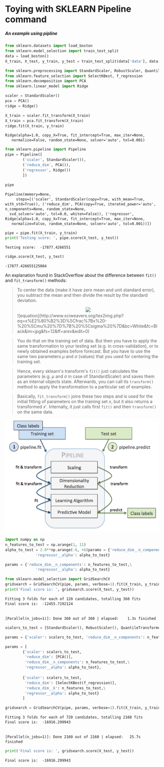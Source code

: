 
# Toying with SKLEARN Pipeline command

##### An example using pipline


```python
from sklearn.datasets import load_boston
from sklearn.model_selection import train_test_split
data = load_boston()
X_train, X_test, y_train, y_test = train_test_split(data['data'], data['target'])
```


```python
from sklearn.preprocessing import StandardScaler, RobustScaler, QuantileTransformer
from sklearn.feature_selection import SelectKBest, f_regression
from sklearn.decomposition import PCA
from sklearn.linear_model import Ridge
```


```python
scaler = StandardScaler()
pca = PCA()
ridge = Ridge()
```


```python
X_train = scaler.fit_transform(X_train)
X_train = pca.fit_transform(X_train)
ridge.fit(X_train, y_train)
```




    Ridge(alpha=1.0, copy_X=True, fit_intercept=True, max_iter=None,
       normalize=False, random_state=None, solver='auto', tol=0.001)




```python
from sklearn.pipeline import Pipeline
pipe = Pipeline([
        ('scaler', StandardScaler()),
        ('reduce_dim', PCA()),
        ('regressor', Ridge())
        ])
```


```python
pipe
```




    Pipeline(memory=None,
         steps=[('scaler', StandardScaler(copy=True, with_mean=True, with_std=True)), ('reduce_dim', PCA(copy=True, iterated_power='auto', n_components=None, random_state=None,
      svd_solver='auto', tol=0.0, whiten=False)), ('regressor', Ridge(alpha=1.0, copy_X=True, fit_intercept=True, max_iter=None,
       normalize=False, random_state=None, solver='auto', tol=0.001))])




```python
pipe = pipe.fit(X_train, y_train)
print('Testing score: ', pipe.score(X_test, y_test))
```

    Testing score:  -17877.4266551
    


```python
ridge.score(X_test, y_test)
```




    -17877.426655125084



An explanation found in StackOverflow about the difference between ```fit()``` and ```fit_transform()``` methods: 

>To center the data (make it have zero mean and unit standard error), you subtract the mean and then divide the result by the standard deviation.
><div style="text-align:center"><img src ="http://www.sciweavers.org/tex2img.php?eq=x%E2%80%B2%3D%5Cfrac%7Bx%20-%20%5Cmu%20%7D%7B%20%5Csigma%20%7D&bc=White&fc=Black&im=jpg&fs=12&ff=arev&edit=0" /></div>
>![equation](http://www.sciweavers.org/tex2img.php?eq=x%E2%80%B2%3D%5Cfrac%7Bx%20-%20%5Cmu%20%7D%7B%20%5Csigma%20%7D&bc=White&fc=Black&im=jpg&fs=12&ff=arev&edit=0)

>You do that on the training set of data. But then you have to apply the same transformation to your testing set (e.g. in cross-validation), or to newly obtained examples before forecast. But you have to use the same two parameters $μ$ and $σ$ (values) that you used for centering the training set.

>Hence, every sklearn's transform's ```fit()``` just calculates the parameters (e.g. $μ$ and $σ$ in case of StandardScaler) and saves them as an internal objects state. Afterwards, you can call its ```transform()``` method to apply the transformation to a particular set of examples.

>Basically, ```fit_transform()``` joins these two steps and is used for the initial fitting of parameters on the training set $x$, but it also returns a transformed $x′$. Internally, it just calls first ```fit()``` and then ```transform()``` on the same data.

![image.png](https://github.com/TitoOrt/Toying_with_python_pipeline/blob/master/image.png)


```python
import numpy as np
n_features_to_test = np.arange(1, 11)
alpha_to_test = 2.0**np.arange(-6, +6)params = {'reduce_dim__n_components': n_features_to_test,\
              'regressor__alpha': alpha_to_test}
```


```python
params = {'reduce_dim__n_components': n_features_to_test,\
              'regressor__alpha': alpha_to_test}
```


```python
from sklearn.model_selection import GridSearchCV
gridsearch = GridSearchCV(pipe, params, verbose=1).fit(X_train, y_train)
print('Final score is: ', gridsearch.score(X_test, y_test))
```

    Fitting 3 folds for each of 120 candidates, totalling 360 fits
    Final score is:  -12455.7192124
    

    [Parallel(n_jobs=1)]: Done 360 out of 360 | elapsed:    1.3s finished
    


```python
scalers_to_test = [StandardScaler(), RobustScaler(), QuantileTransformer()]
```


```python
params = {'scaler': scalers_to_test, 'reduce_dim__n_components': n_features_to_test, 'regressor__alpha': alpha_to_test}
```


```python
params = [
        {'scaler': scalers_to_test,
         'reduce_dim': [PCA()],
         'reduce_dim__n_components': n_features_to_test,\
         'regressor__alpha': alpha_to_test},

        {'scaler': scalers_to_test,
         'reduce_dim': [SelectKBest(f_regression)],
         'reduce_dim__k': n_features_to_test,\
         'regressor__alpha': alpha_to_test}
        ]
```


```python
gridsearch = GridSearchCV(pipe, params, verbose=1).fit(X_train, y_train)
```

    Fitting 3 folds for each of 720 candidates, totalling 2160 fits
    Final score is:  -16916.299943
    

    [Parallel(n_jobs=1)]: Done 2160 out of 2160 | elapsed:   25.7s finished
    


```python
print('Final score is: ', gridsearch.score(X_test, y_test))
```

    Final score is:  -16916.299943
    
